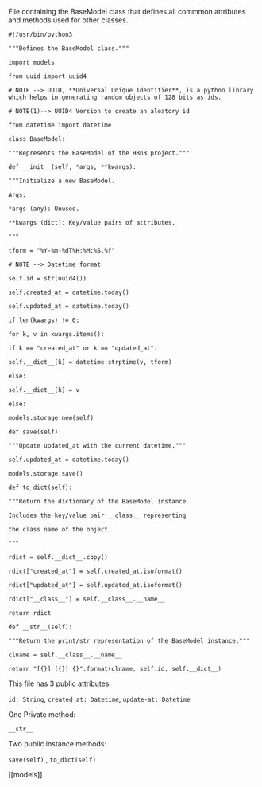 File containing the BaseModel class that defines all commmon attributes and methods used for other classes. 

```
#!/usr/bin/python3

"""Defines the BaseModel class."""

import models

from uuid import uuid4

# NOTE --> UUID, **Universal Unique Identifier**, is a python library which helps in generating random objects of 128 bits as ids.

# NOTE(1)--> UUID4 Version to create an aleatory id

from datetime import datetime

class BaseModel:

"""Represents the BaseModel of the HBnB project."""

def __init__(self, *args, **kwargs):

"""Initialize a new BaseModel.

Args:

*args (any): Unused.

**kwargs (dict): Key/value pairs of attributes.

"""

tform = "%Y-%m-%dT%H:%M:%S.%f"

# NOTE --> Datetime format

self.id = str(uuid4()) 

self.created_at = datetime.today()

self.updated_at = datetime.today()

if len(kwargs) != 0:

for k, v in kwargs.items():

if k == "created_at" or k == "updated_at":

self.__dict__[k] = datetime.strptime(v, tform)

else:

self.__dict__[k] = v

else:

models.storage.new(self)

def save(self):

"""Update updated_at with the current datetime."""

self.updated_at = datetime.today()

models.storage.save()

def to_dict(self):

"""Return the dictionary of the BaseModel instance.

Includes the key/value pair __class__ representing

the class name of the object.

"""

rdict = self.__dict__.copy()

rdict["created_at"] = self.created_at.isoformat()

rdict["updated_at"] = self.updated_at.isoformat()

rdict["__class__"] = self.__class__.__name__

return rdict

def __str__(self):

"""Return the print/str representation of the BaseModel instance."""

clname = self.__class__.__name__

return "[{}] ({}) {}".format(clname, self.id, self.__dict__)

````

This file has 3 public attributes:

`id: String`, `created_at: Datetime`,  `update-at: Datetime`

One Private method:

`__str__`

Two public instance methods:

`save(self)` ,  `to_dict(self)`

[[models]]

